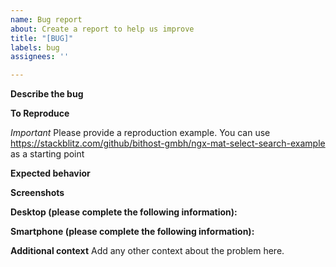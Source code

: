 ```yaml
---
name: Bug report
about: Create a report to help us improve
title: "[BUG]"
labels: bug
assignees: ''

---
```


**Describe the bug**
<!-- A clear and concise description of what the bug is. -->

**To Reproduce**
<!-- Steps to reproduce the behavior:
1. Go to '...'
2. Click on '....'
3. Scroll down to '....'
4. See error -->
*Important* Please provide a reproduction example. You can use https://stackblitz.com/github/bithost-gmbh/ngx-mat-select-search-example as a starting point

**Expected behavior**
<!-- A clear and concise description of what you expected to happen. -->

**Screenshots**
<!-- If applicable, add screenshots to help explain your problem. -->

**Desktop (please complete the following information):**
<!--
 - OS: [e.g. iOS]
 - Browser [e.g. chrome, safari]
 - Version [e.g. 22]
-->

**Smartphone (please complete the following information):**
<!--
 - Device: [e.g. iPhone6]
 - OS: [e.g. iOS8.1]
 - Browser [e.g. stock browser, safari]
 - Version [e.g. 22]
-->

**Additional context**
Add any other context about the problem here.
